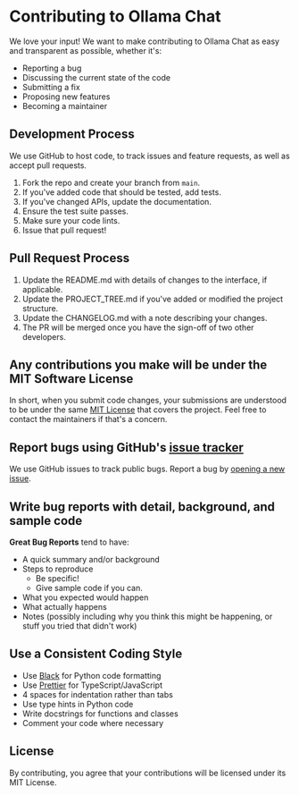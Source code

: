 # Contributing to Ollama Chat

We love your input! We want to make contributing to Ollama Chat as easy and transparent as possible, whether it's:

- Reporting a bug
- Discussing the current state of the code
- Submitting a fix
- Proposing new features
- Becoming a maintainer

## Development Process
We use GitHub to host code, to track issues and feature requests, as well as accept pull requests.

1. Fork the repo and create your branch from `main`.
2. If you've added code that should be tested, add tests.
3. If you've changed APIs, update the documentation.
4. Ensure the test suite passes.
5. Make sure your code lints.
6. Issue that pull request!

## Pull Request Process

1. Update the README.md with details of changes to the interface, if applicable.
2. Update the PROJECT_TREE.md if you've added or modified the project structure.
3. Update the CHANGELOG.md with a note describing your changes.
4. The PR will be merged once you have the sign-off of two other developers.

## Any contributions you make will be under the MIT Software License
In short, when you submit code changes, your submissions are understood to be under the same [MIT License](http://choosealicense.com/licenses/mit/) that covers the project. Feel free to contact the maintainers if that's a concern.

## Report bugs using GitHub's [issue tracker](https://github.com/lulavc/ollama-chat/issues)
We use GitHub issues to track public bugs. Report a bug by [opening a new issue](https://github.com/lulavc/ollama-chat/issues/new).

## Write bug reports with detail, background, and sample code

**Great Bug Reports** tend to have:

- A quick summary and/or background
- Steps to reproduce
  - Be specific!
  - Give sample code if you can.
- What you expected would happen
- What actually happens
- Notes (possibly including why you think this might be happening, or stuff you tried that didn't work)

## Use a Consistent Coding Style

* Use [Black](https://github.com/psf/black) for Python code formatting
* Use [Prettier](https://prettier.io/) for TypeScript/JavaScript
* 4 spaces for indentation rather than tabs
* Use type hints in Python code
* Write docstrings for functions and classes
* Comment your code where necessary

## License
By contributing, you agree that your contributions will be licensed under its MIT License.
